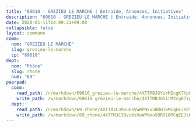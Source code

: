 ```yaml
---
title: "69610 - GREZIEU LE MARCHE | Entraide, Annonces, Initiatives"
description: "69610 - GREZIEU LE MARCHE | Entraide, Annonces, Initiatives"
date: 2020-01-11T14:09:21+09:00
collapsible: false
layout: commune
comm:
  nom: "GREZIEU LE MARCHE"
  slug: grezieu-le-marche
  cp: "69610"
dept:
  nom: "Rhône"
  slug: rhone
  num: "69"
peerpad:
  comm:
    read_path: /r/markdown/69610_grezieu-le-marche/4XTTMBJGYirM2cgK7YpLyTxiiWu7utsVpNkX8R87fXMXMnv6W
    write_path: /w/markdown/69610_grezieu-le-marche/4XTTMBJGYirM2cgK7YpLyTxiiWu7utsVpNkX8R87fXMXMnv6W-K3TgUQxEN64Qs6pNnzmDRBZoyP5wfs7wtYcRdi7m2zMVMsxkV3sWcQEBKQR8imP8csT6UMXdypFXHuEu9QnoAZVti7p743oybKf1kWepBr4WkG84nx5LXMEgVAzAHEeHEyhpHiTc
  dept:
    read_path: /r/markdown/69_rhone/4XTTMJC39vu6sVwWPNxu5BRH16MCqEEJsbYu4RNyAxnNmNtVW
    write_path: /w/markdown/69_rhone/4XTTMJC39vu6sVwWPNxu5BRH16MCqEEJsbYu4RNyAxnNmNtVW-K3TgUzVUEXrXvc8NoaD9JfiBpc5MBFP7KZFqLEsm11xqJDEwSVMy7UACp2eYMzek3K6y2WLoyzq5xdKMZeizKNpfHbUBgJcoYSqfidBaPx8RcTCPmdCXhdgeLZLEYHVco5fHD6Pz
---
```


